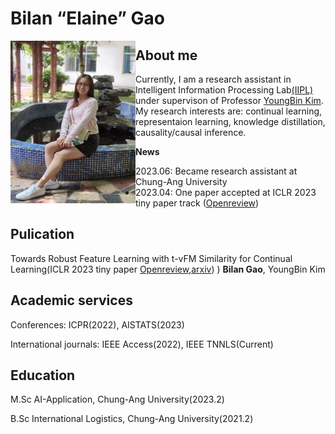 # Bilan “Elaine” Gao

<img align="left" width="200" height="260" src=my_pic.jpg>

## About me
Currently, I am a research assistant in Intelligent Information Processing Lab[(IIPL)](https://sites.google.com/view/iiplcau/home) under supervison of Professor [YoungBin Kim](https://scholar.google.com/citations?user=If6P518AAAAJ&hl=ko). My research interests are: continual learning, representaion learning, knowledge distillation, causality/causal inference.

**News**
- 2023.06: Became research assistant at Chung-Ang University
- 2023.04: One paper accepted at ICLR 2023 tiny paper track ([Openreview](https://openreview.net/forum?id=6I5i0Ytnlul))


## Pulication
Towards Robust Feature Learning with t-vFM Similarity for Continual Learning(ICLR 2023 tiny paper [Openreview](https://openreview.net/forum?id=6I5i0Ytnlul),[arxiv](http://arxiv.org/abs/2306.02335))
) 
**Bilan Gao**, YoungBin Kim

## Academic services
Conferences: ICPR(2022), AISTATS(2023)

International journals: IEEE Access(2022), IEEE TNNLS(Current)


## Education 
M.Sc AI-Application, Chung-Ang University(2023.2)

B.Sc International Logistics, Chung-Ang University(2021.2)


